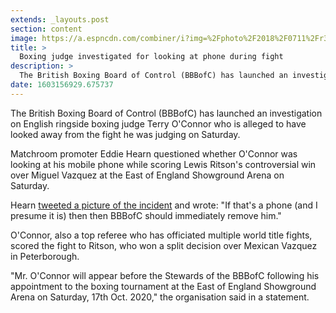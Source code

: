 ```yaml
--- 
extends: _layouts.post 
section: content 
image: https://a.espncdn.com/combiner/i?img=%2Fphoto%2F2018%2F0711%2Fr399395_1296x729_16%2D9.jpg 
title: > 
  Boxing judge investigated for looking at phone during fight 
description: > 
  The British Boxing Board of Control (BBBofC) has launched an investigation on English ringside boxing judge Terry O'Connor who is alleged to have looked away from the fight he was judging on Saturday.Matchroom promoter Eddie Hearn questioned whether O'Connor was looking at his mobile phone while scoring Lewis Ritson's controversial win over Miguel Vazquez at the East of England Showground Arena on Saturday.Hearn tweeted a picture of the incident and wrote: "If that's a phone (and I presume it is) then then BBBofC should immediately remove him."O'Connor, also a top referee who has officiated multiple world title fights, scored the fight to Ritson, who won a split decision over Mexican Vazquez in Peterborough."Mr. O'Connor will appear before the Stewards of the BBBofC following his appointment to the boxing tournament at the East of England Showground Arena on Saturday, 17th Oct. 2020," the organisation said in a statement. 
date: 1603156929.675737 
--- 
```

<div><p>The British Boxing Board of Control (BBBofC) has launched an investigation on English ringside boxing judge Terry O'Connor who is alleged to have looked away from the fight he was judging on Saturday.</p><p>Matchroom promoter Eddie Hearn questioned whether O'Connor was looking at his mobile phone while scoring Lewis Ritson's controversial win over Miguel Vazquez at the East of England Showground Arena on Saturday.</p><p>Hearn <a href="https://twitter.com/EddieHearn/status/1317613187173330946" target="_blank">tweeted a picture of the incident</a> and wrote: "If that's a phone (and I presume it is) then then BBBofC should immediately remove him."</p><p>O'Connor, also a top referee who has officiated multiple world title fights, scored the fight to Ritson, who won a split decision over Mexican Vazquez in Peterborough.</p><p>"Mr. O'Connor will appear before the Stewards of the BBBofC following his appointment to the boxing tournament at the East of England Showground Arena on Saturday, 17th Oct. 2020," the organisation said in a statement.</p>
</div>